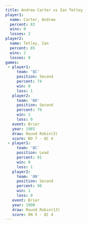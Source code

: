 ```yaml
---
title: Andrew Carter vs Ian Tetley
player1:              
  name: Carter, Andrew
  percent: 83         
  wins: 0             
  losses: 2           
player2:              
  name: Tetley, Ian   
  percent: 85         
  wins: 2             
  losses: 0           
games:
 - player1:          
     team: 'QC'      
     position: Second
     percent: 74     
     win: 0          
     loss: 1         
   player2:          
     team: 'NO'      
     position: Second
     percent: 79     
     win: 1          
     loss: 0         
   event: Brier        
   year: 1985          
   draw: Round Robin(3)
   score: NO 7 - QC 4  
 - player1:        
     team: 'QC'    
     position: Lead
     percent: 91   
     win: 0        
     loss: 1       
   player2:          
     team: 'ON'      
     position: Second
     percent: 90     
     win: 1          
     loss: 0         
   event: Brier         
   year: 1990           
   draw: Round Robin(13)
   score: ON 5 - QC 4   
---
```

